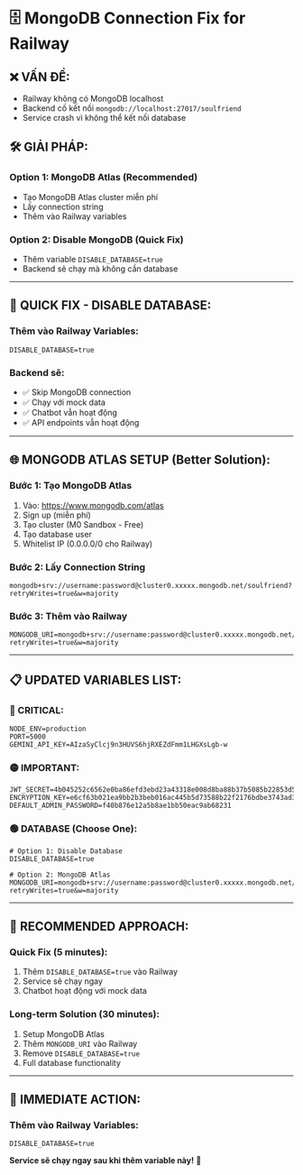# 🗄️ MongoDB Connection Fix for Railway

## ❌ **VẤN ĐỀ:**
- Railway không có MongoDB localhost
- Backend cố kết nối `mongodb://localhost:27017/soulfriend`
- Service crash vì không thể kết nối database

## 🛠️ **GIẢI PHÁP:**

### **Option 1: MongoDB Atlas (Recommended)**
- Tạo MongoDB Atlas cluster miễn phí
- Lấy connection string
- Thêm vào Railway variables

### **Option 2: Disable MongoDB (Quick Fix)**
- Thêm variable `DISABLE_DATABASE=true`
- Backend sẽ chạy mà không cần database

---

## 🚀 **QUICK FIX - DISABLE DATABASE:**

### **Thêm vào Railway Variables:**
```
DISABLE_DATABASE=true
```

### **Backend sẽ:**
- ✅ Skip MongoDB connection
- ✅ Chạy với mock data
- ✅ Chatbot vẫn hoạt động
- ✅ API endpoints vẫn hoạt động

---

## 🌐 **MONGODB ATLAS SETUP (Better Solution):**

### **Bước 1: Tạo MongoDB Atlas**
1. Vào: https://www.mongodb.com/atlas
2. Sign up (miễn phí)
3. Tạo cluster (M0 Sandbox - Free)
4. Tạo database user
5. Whitelist IP (0.0.0.0/0 cho Railway)

### **Bước 2: Lấy Connection String**
```
mongodb+srv://username:password@cluster0.xxxxx.mongodb.net/soulfriend?retryWrites=true&w=majority
```

### **Bước 3: Thêm vào Railway**
```
MONGODB_URI=mongodb+srv://username:password@cluster0.xxxxx.mongodb.net/soulfriend?retryWrites=true&w=majority
```

---

## 📋 **UPDATED VARIABLES LIST:**

### **🔴 CRITICAL:**
```
NODE_ENV=production
PORT=5000
GEMINI_API_KEY=AIzaSyClcj9n3HUVS6hjRXEZdFmm1LHGXsLgb-w
```

### **🟡 IMPORTANT:**
```
JWT_SECRET=4b045252c6562e0ba86efd3ebd23a43318e008d8ba88b37b5085b22853d5d6e210a808df860de8679f60010f85a193443b9f1f4e66055018fd1f22fa50e18a79
ENCRYPTION_KEY=e6cf63b021ea9bb2b3beb016ac445b5d73588b22f2176bdbe3743ad3ed664974
DEFAULT_ADMIN_PASSWORD=f40b876e12a5b8ae1bb50eac9ab68231
```

### **🟢 DATABASE (Choose One):**
```
# Option 1: Disable Database
DISABLE_DATABASE=true

# Option 2: MongoDB Atlas
MONGODB_URI=mongodb+srv://username:password@cluster0.xxxxx.mongodb.net/soulfriend?retryWrites=true&w=majority
```

---

## 🎯 **RECOMMENDED APPROACH:**

### **Quick Fix (5 minutes):**
1. Thêm `DISABLE_DATABASE=true` vào Railway
2. Service sẽ chạy ngay
3. Chatbot hoạt động với mock data

### **Long-term Solution (30 minutes):**
1. Setup MongoDB Atlas
2. Thêm `MONGODB_URI` vào Railway
3. Remove `DISABLE_DATABASE=true`
4. Full database functionality

---

## 🚀 **IMMEDIATE ACTION:**

### **Thêm vào Railway Variables:**
```
DISABLE_DATABASE=true
```

**Service sẽ chạy ngay sau khi thêm variable này!** 🎯


